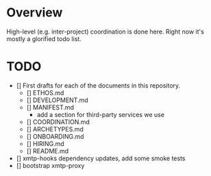 # Overview

High-level (e.g. inter-project) coordination is done here. Right now it's mostly
a glorified todo list.

# TODO

- [] First drafts for each of the documents in this repository.
  - [] ETHOS.md
  - [] DEVELOPMENT.md
  - [] MANIFEST.md
    - add a section for third-party services we use
  - [] COORDINATION.md
  - [] ARCHETYPES.md
  - [] ONBOARDING.md
  - [] HIRING.md
  - [] README.md
- [] xmtp-hooks dependency updates, add some smoke tests
- [] bootstrap xmtp-proxy

